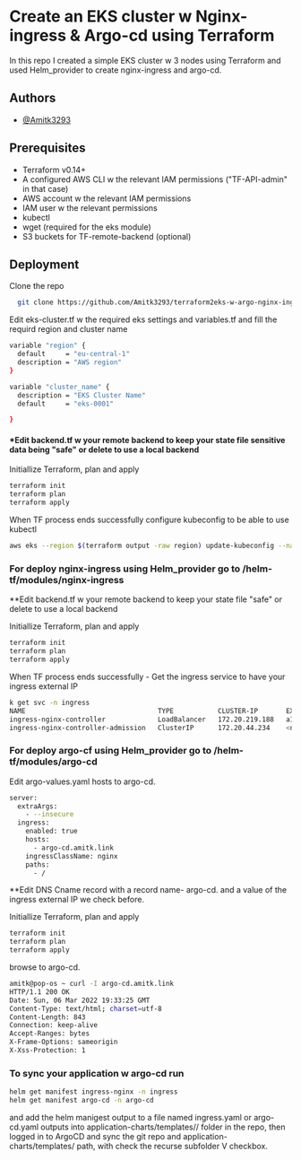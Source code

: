 
# Create an EKS cluster w Nginx-ingress & Argo-cd using Terraform

In this repo I created a simple EKS cluster w 3 nodes using Terraform and used Helm_provider to create nginx-ingress and argo-cd.  

## Authors

- [@Amitk3293 ](https://github.com/Amitk3293)


## Prerequisites

 - Terraform v0.14+
 - A configured AWS CLI w the relevant IAM permissions ("TF-API-admin" in that case)
 - AWS account w the relevant IAM permissions
 - IAM user w the relevant permissions
 - kubectl
 - wget (required for the eks module)
 - S3 buckets for TF-remote-backend (optional)


## Deployment

Clone the repo

```bash
  git clone https://github.com/Amitk3293/terraform2eks-w-argo-nginx-ingress.git
```

Edit eks-cluster.tf w the required eks settings and variables.tf and fill the requird region and cluster name
```bash
variable "region" {
  default     = "eu-central-1"
  description = "AWS region"
}

variable "cluster_name" {
  description = "EKS Cluster Name"
  default     = "eks-0001"

}
```

#### *Edit backend.tf w your remote backend to keep your state file sensitive data being "safe" or delete to use a local backend



Initiallize Terraform, plan and apply
```bash
terraform init
terraform plan
terraform apply
```
When TF process ends successfully configure kubeconfig to be able to use kubectl
```bash
aws eks --region $(terraform output -raw region) update-kubeconfig --name $(terraform output -raw cluster_name)
```

### For deploy nginx-ingress using Helm_provider go to /helm-tf/modules/nginx-ingress

**Edit backend.tf w your remote backend to keep your state file "safe" or delete to use a local backend

Initiallize Terraform, plan and apply
```bash
terraform init
terraform plan
terraform apply
```

When TF process ends successfully -  Get the ingress service to have your ingress external IP 

```bash
k get svc -n ingress
NAME                                 TYPE           CLUSTER-IP       EXTERNAL-IP                                                                 PORT(S)                      AGE
ingress-nginx-controller             LoadBalancer   172.20.219.188   a1ceeff3173e8452ab3b1b5c42b60069-404761402.eu-central-1.elb.amazonaws.com   80:31114/TCP,443:31853/TCP   54s
ingress-nginx-controller-admission   ClusterIP      172.20.44.234    <none>                                                                      443/TCP                      54s
```

### For deploy argo-cf using Helm_provider go to /helm-tf/modules/argo-cd
Edit argo-values.yaml hosts to argo-cd.<your-domain>
```bash
server:
  extraArgs:
    - --insecure
  ingress:
    enabled: true
    hosts:
      - argo-cd.amitk.link
    ingressClassName: nginx
    paths:
      - /
```
**Edit DNS Cname record with a record name- argo-cd.<your-domain> and a value of the ingress external IP we check before.


Initiallize Terraform, plan and apply
```bash
terraform init
terraform plan
terraform apply
```


browse to argo-cd.<your-domain>
```bash
amitk@pop-os ~ curl -I argo-cd.amitk.link
HTTP/1.1 200 OK
Date: Sun, 06 Mar 2022 19:33:25 GMT
Content-Type: text/html; charset=utf-8
Content-Length: 843
Connection: keep-alive
Accept-Ranges: bytes
X-Frame-Options: sameorigin
X-Xss-Protection: 1
```

### To sync your application w argo-cd run 
```bash
helm get manifest ingress-nginx -n ingress
helm get manifest argo-cd -n argo-cd
```
and add the helm manigest output to a file named ingress.yaml or argo-cd.yaml outputs into application-charts/templates/<app-folder>/ folder in the repo, 
then logged in to ArgoCD and sync the git repo and application-charts/templates/ path, with check the recurse subfolder V checkbox.

